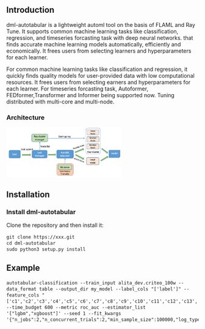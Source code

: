 ## Introduction

dml-autotabular is a lightweight automl tool on the basis of FLAML and Ray Tune. It supports common machine learning tasks like classification, regression,
and timeseries forcasting task with deep neural networks.
that finds accurate machine learning models automatically, efficiently and economically. It frees users from selecting
learners and hyperparameters for each learner.

For common machine learning tasks like classification and regression, it quickly finds quality models for user-provided data with low computational resources. 
It frees users from selecting earners and hyperparameters for each learner.
For timeseries forcasting task, Autoformer, FEDformer,Transformer and Informer being supported now.
Tuning distributed with multi-core and multi-node. 

### Architecture 

<img src="docs/img/automl-architecture.png" width="60%"/>

## Installation

### Install dml-autotabular
   Clone the repository and then install it:
   ```
   git clone https://xxx.git
   cd dml-autotabular
   sudo python3 setup.py install
   ```
## Example
   ```
   autotabular-classification --train_input alita_dev.criteo_100w --data_format table --output_dir my_model --label_cols "['label']" --feature_cols "['c1','c2','c3','c4','c5','c6','c7','c8','c9','c10','c11','c12','c13','d1','d2','d3','d4','d5','d6','d7','d8','d9','d10','d11','d12','d13','d14','d15','d16','d17','d18','d19','d20','d21','d22','d23','d24','d25','d26']" --time_budget 600 --metric roc_auc --estimator_list '["lgbm","xgboost"]' --seed 1 --fit_kwargs '{"n_jobs":2,"n_concurrent_trials":2,"min_sample_size":100000,"log_type":"all"}'
   ```